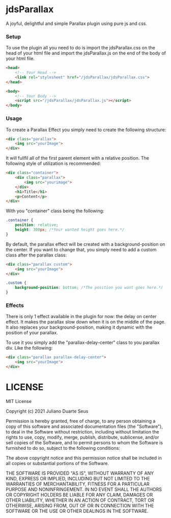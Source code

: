 # jdsParallax
A joyful, delightful and simple Parallax plugin using pure js and css.

### Setup
To use the plugin all you need to do is import the jdsParallax.css on the head of your html file and import the jdsParallax.js on the end of the body of your html file.
```html
<head>
	<!-- Your Head -->
	<link rel="stylesheet" href="/jdsParallax/jdsParallax.css">
</head>
```
```html
<body>
	<!-- Your Body -->
	<script src="/jdsParallax/jdsParallax.js"></script>
</body>
```


### Usage
To create a Parallax Effect you simply need to create the following structure:
```html
<div class="parallax">
	<img src="yourImage">
</div>
```

It will fullfil all of the first parent element with a relative position.
The following style of utilization is recommended:
```html
<div class="container">
	<div class="parallax">
		<img src="yourimage">
	</div>
	<h1>Title</h1>
	<p>Content</p>
</div>
```
With you "container" class being the following:
```css
.container {
	position: relative;
	height: 300px; /*Your wanted height goes here.*/
}
```

By default, the parallax effect will be created with a background-position on the center. If you want to change that, you simply need to add a custom class after the parallax class:
```html
<div class="parallax custom">
	<img src="yourImage">
</div>
```
```css
.custom {
	background-position: bottom; /*The position you want goes here.*/
}
```

### Effects
There is only 1 effect available in the plugin for now: the delay on center effect. It makes the parallax slow down when it is on the middle of the page.
It also replaces your background-position, making it dynamic with the position of your parallax. 

To use it you simply add the "parallax-delay-center" class to you parallax div. Like the following:
```html
<div class="parallax parallax-delay-center">
	<img src="yourImage">
</div>
```

LICENSE
======= 

MIT License

Copyright (c) 2021 Juliano Duarte Seus

Permission is hereby granted, free of charge, to any person obtaining a copy
of this software and associated documentation files (the "Software"), to deal
in the Software without restriction, including without limitation the rights
to use, copy, modify, merge, publish, distribute, sublicense, and/or sell
copies of the Software, and to permit persons to whom the Software is
furnished to do so, subject to the following conditions:

The above copyright notice and this permission notice shall be included in all
copies or substantial portions of the Software.

THE SOFTWARE IS PROVIDED "AS IS", WITHOUT WARRANTY OF ANY KIND, EXPRESS OR
IMPLIED, INCLUDING BUT NOT LIMITED TO THE WARRANTIES OF MERCHANTABILITY,
FITNESS FOR A PARTICULAR PURPOSE AND NONINFRINGEMENT. IN NO EVENT SHALL THE
AUTHORS OR COPYRIGHT HOLDERS BE LIABLE FOR ANY CLAIM, DAMAGES OR OTHER
LIABILITY, WHETHER IN AN ACTION OF CONTRACT, TORT OR OTHERWISE, ARISING FROM,
OUT OF OR IN CONNECTION WITH THE SOFTWARE OR THE USE OR OTHER DEALINGS IN THE
SOFTWARE.

